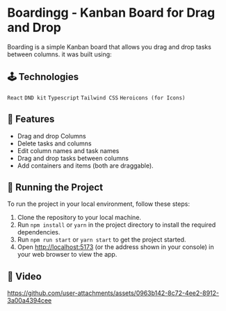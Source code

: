 




# Boardingg - Kanban Board for Drag and Drop

<p>Boarding is a simple Kanban board that allows you drag and drop tasks between columns. it was built using: </p>

## 🕹 Technologies

`React`
`DND kit`
`Typescript`
`Tailwind CSS`
`Heroicons (for Icons)`

## 🎁 Features

- Drag and drop Columns
- Delete tasks and columns
- Edit column names and task names
- Drag and drop tasks between columns
- Add containers and items (both are draggable).

## 🚦 Running the Project

To run the project in your local environment, follow these steps:

1. Clone the repository to your local machine.
2. Run `npm install` or `yarn` in the project directory to install the required dependencies.
3. Run `npm run start` or `yarn start` to get the project started.
4. Open [http://localhost:5173](http://localhost:5173) (or the address shown in your console) in your web browser to view the app.

## 🎥 Video
https://github.com/user-attachments/assets/0963b142-8c72-4ee2-8912-3a00a4394cee
